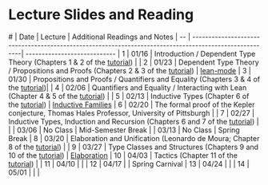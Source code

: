 Lecture Slides and Reading
==========================

\# | Date  | Lecture                                                                                        | Additional Readings and Notes |
-- | -------------------------------------------------------------------------------------------------------| ----------------------------  |
1  | 01/16 | Introduction / Dependent Type Theory (Chapters 1 & 2 of the [tutorial][tutorial])              |                               |
2  | 01/23 | Dependent Type Theory / Propositions and Proofs (Chapters 2 & 3 of the [tutorial][tutorial])   | [lean-mode][lean-mode-slides] |
3  | 01/30 | Propositions and Proofs / Quantifiers and Equality (Chapters 3 & 4 of the [tutorial][tutorial])|                               |
4  | 02/06 | Quantifiers and Equality / Interacting with Lean (Chapter 4 & 5 of the [tutorial][tutorial])   |                               |
5  | 02/13 | Inductive Types (Chapter 6 of the [tutorial][tutorial])                                        | [Inductive Families][indfam]  |
6  | 02/20 | The formal proof of the Kepler conjecture, Thomas Hales Professor, University of Pittsburgh    |                               |
7  | 02/27 | Inductive Types, Induction and Recursion (Chapters 6 and 7 of the [tutorial][tutorial])        |                               |
   | 03/06 | No Class                                                                                       | Mid-Semester Break            |
   | 03/13 | No Class                                                                                       | Spring Break                  |
8  | 03/20 | Elaboration and Unification (Leonardo de Moura; Chapter 8 of the [tutorial][tutorial])         |                               |
9  | 03/27 | Type Classes and Structures (Chapters 9 and 10 of the [tutorial][tutorial])                    | [Elaboration][constr]         |
10 | 04/03 | Tactics (Chapter 11 of the [tutorial][tutorial])                                               |                               |
11 | 04/10 |                                                                                                |                               |
12 | 04/17 |                                                                                                | Spring Carnival               |
13 | 04/24 |                                                                                                |                               |
14 | 05/01 |                                                                                                |                               |

[tutorial]: https://leanprover.github.io/tutorial
[lean-mode-slides]: http://leanprover.github.io/presentations/20150123_lean-mode/lean-mode.pdf
[indfam]: http://www.cse.chalmers.se/~peterd/papers/Inductive_Families.pdf
[constr]: http://www.andrew.cmu.edu/user/avigad/Papers/constr.pdf
